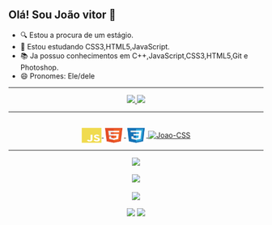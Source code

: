 ## Olá! Sou João vitor 👋
- 🔍 Estou a procura de um estágio.
- 🌱 Estou estudando CSS3,HTML5,JavaScript.
- 📚 Ja possuo conhecimentos em C++,JavaScript,CSS3,HTML5,Git e Photoshop.
- 😄 Pronomes: Ele/dele
 <!--corpo de cima-->
 <hr>
<div align="center">
  <a href="https://github.com/Joao-vitor-090">
  <img height="180em" src="https://github-readme-stats.vercel.app/api?username=Joao-vitor-090&show_icons=true&theme=dracula&include_all_commits=true&count_private=true"/>
  <img height="180em" src="https://github-readme-stats.vercel.app/api/top-langs/?username=Joao-vitor-090&layout=compact&langs_count=7&theme=dracula"/>
   <hr>
   </div>
  <!--gráficos de infos-->
  <div style="display: inline_block" align="center"><br>
  <img align="center" alt="Joao-Js" height="30" width="40" src="https://raw.githubusercontent.com/devicons/devicon/master/icons/javascript/javascript-plain.svg">
  <img align="center" alt="Joao-HTML" height="30" width="40" src="https://raw.githubusercontent.com/devicons/devicon/master/icons/html5/html5-original.svg">
  <img align="center" alt="Joao-CSS" height="30" width="40" src="https://raw.githubusercontent.com/devicons/devicon/master/icons/css3/css3-original.svg">
  <img  align="center" alt="Joao-CSS" height="30" width="40"src="https://cdn.jsdelivr.net/gh/devicons/devicon/icons/cplusplus/cplusplus-original.svg" />
  <!--Fim dos gráficos-->
   <hr>
  <div style="display: inline_block" align="center">
   <!--Links de redirecionamento-->
  <a href="https://www.instagram.com/joao_felon/" target="_blank"><img style="display: inline_block" src="https://img.shields.io/badge/-Instagram-%23E4405F?style=for-the-badge&logo=instagram&logoColor=white" target="_blank"></a>
    
 <a href="https://discord.gg/QNxdzRhr" target="_blank"><img  src="https://img.shields.io/badge/Discord-7289DA?style=for-the-badge&logo=discord&logoColor=white" target="_blank"></a> 
    
  <a href = "mailto:olibeira88@hotmail.com"><img align="center" src="https://img.shields.io/badge/Microsoft_Outlook-0078D4?style=for-the-badge&logo=microsoft-outlook&logoColor=white" target="_blank"> </a>
    
  <a href="https://www.linkedin.com/in/joao-vitor-ferreira090/" target="_blank"><img align="center"  src="https://img.shields.io/badge/-LinkedIn-%230077B5?style=for-the-badge&logo=linkedin&logoColor=white" target="_blank"></a> 
  <a href="http://api.whatsapp.com/send?1=pt_BR&phone=5521964826064" target="_blank"><img align="center" src="https://img.shields.io/badge/WhatsApp-25D366?style=for-the-badge&logo=whatsapp&logoColor=white" target="_blank"></a>
    </div>
        <!--fim dos links de redirecionamento-->

